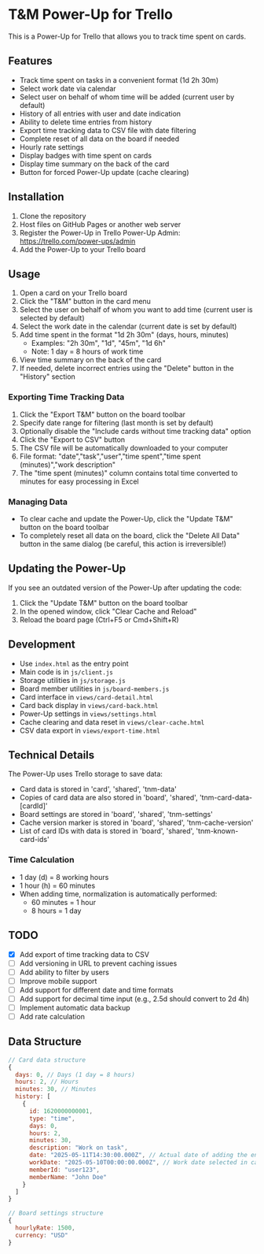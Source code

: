 # T&M Power-Up for Trello

This is a Power-Up for Trello that allows you to track time spent on cards.

## Features

- Track time spent on tasks in a convenient format (1d 2h 30m)
- Select work date via calendar
- Select user on behalf of whom time will be added (current user by default)
- History of all entries with user and date indication
- Ability to delete time entries from history
- Export time tracking data to CSV file with date filtering
- Complete reset of all data on the board if needed
- Hourly rate settings
- Display badges with time spent on cards
- Display time summary on the back of the card
- Button for forced Power-Up update (cache clearing)

## Installation

1. Clone the repository
2. Host files on GitHub Pages or another web server
3. Register the Power-Up in Trello Power-Up Admin: https://trello.com/power-ups/admin
4. Add the Power-Up to your Trello board

## Usage

1. Open a card on your Trello board
2. Click the "T&M" button in the card menu
3. Select the user on behalf of whom you want to add time (current user is selected by default)
4. Select the work date in the calendar (current date is set by default)
5. Add time spent in the format "1d 2h 30m" (days, hours, minutes)
    - Examples: "2h 30m", "1d", "45m", "1d 6h"
    - Note: 1 day = 8 hours of work time
6. View time summary on the back of the card
7. If needed, delete incorrect entries using the "Delete" button in the "History" section

### Exporting Time Tracking Data

1. Click the "Export T&M" button on the board toolbar
2. Specify date range for filtering (last month is set by default)
3. Optionally disable the "Include cards without time tracking data" option
4. Click the "Export to CSV" button
5. The CSV file will be automatically downloaded to your computer
6. File format: "date","task","user","time spent","time spent (minutes)","work description"
7. The "time spent (minutes)" column contains total time converted to minutes for easy processing in Excel

### Managing Data

- To clear cache and update the Power-Up, click the "Update T&M" button on the board toolbar
- To completely reset all data on the board, click the "Delete All Data" button in the same dialog (be careful, this action is irreversible!)

## Updating the Power-Up

If you see an outdated version of the Power-Up after updating the code:

1. Click the "Update T&M" button on the board toolbar
2. In the opened window, click "Clear Cache and Reload"
3. Reload the board page (Ctrl+F5 or Cmd+Shift+R)

## Development

- Use `index.html` as the entry point
- Main code is in `js/client.js`
- Storage utilities in `js/storage.js`
- Board member utilities in `js/board-members.js`
- Card interface in `views/card-detail.html`
- Card back display in `views/card-back.html`
- Power-Up settings in `views/settings.html`
- Cache clearing and data reset in `views/clear-cache.html`
- CSV data export in `views/export-time.html`

## Technical Details

The Power-Up uses Trello storage to save data:
- Card data is stored in 'card', 'shared', 'tnm-data'
- Copies of card data are also stored in 'board', 'shared', 'tnm-card-data-[cardId]'
- Board settings are stored in 'board', 'shared', 'tnm-settings'
- Cache version marker is stored in 'board', 'shared', 'tnm-cache-version'
- List of card IDs with data is stored in 'board', 'shared', 'tnm-known-card-ids'

### Time Calculation
- 1 day (d) = 8 working hours
- 1 hour (h) = 60 minutes
- When adding time, normalization is automatically performed:
    - 60 minutes = 1 hour
    - 8 hours = 1 day

## TODO

- [x] Add export of time tracking data to CSV
- [ ] Add versioning in URL to prevent caching issues
- [ ] Add ability to filter by users
- [ ] Improve mobile support
- [ ] Add support for different date and time formats
- [ ] Add support for decimal time input (e.g., 2.5d should convert to 2d 4h)
- [ ] Implement automatic data backup
- [ ] Add rate calculation

## Data Structure

```javascript
// Card data structure
{
  days: 0, // Days (1 day = 8 hours)
  hours: 2, // Hours
  minutes: 30, // Minutes
  history: [
    {
      id: 1620000000001,
      type: "time",
      days: 0,
      hours: 2,
      minutes: 30,
      description: "Work on task",
      date: "2025-05-11T14:30:00.000Z", // Actual date of adding the entry
      workDate: "2025-05-10T00:00:00.000Z", // Work date selected in calendar
      memberId: "user123",
      memberName: "John Doe"
    }
  ]
}

// Board settings structure
{
  hourlyRate: 1500,
  currency: "USD"
}